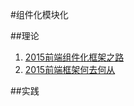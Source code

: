 #组件化模块化


##理论
   1. [2015前端组件化框架之路](https://github.com/xufei/blog/issues/19)
   2. [2015前端框架何去何从](http://www.cnblogs.com/sskyy/p/4264371.html)

##实践